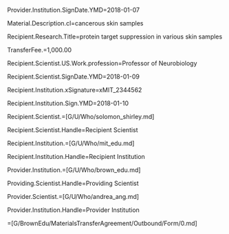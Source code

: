 Provider.Institution.SignDate.YMD=2018-01-07

Material.Description.cl=cancerous skin samples

Recipient.Research.Title=protein target suppression in various skin samples

TransferFee.$=$1,000.00

Recipient.Scientist.US.Work.profession=Professor of Neurobiology

Recipient.Scientist.SignDate.YMD=2018-01-09

Recipient.Institution.xSignature=xMIT_2344562

Recipient.Institution.Sign.YMD=2018-01-10

Recipient.Scientist.=[G/U/Who/solomon_shirley.md]

Recipient.Scientist.Handle=Recipient Scientist

Recipient.Institution.=[G/U/Who/mit_edu.md]

Recipient.Institution.Handle=Recipient Institution

Provider.Institution.=[G/U/Who/brown_edu.md]

Providing.Scientist.Handle=Providing Scientist

Provider.Scientist.=[G/U/Who/andrea_ang.md]

Provider.Institution.Handle=Provider Institution

=[G/BrownEdu/MaterialsTransferAgreement/Outbound/Form/0.md]
